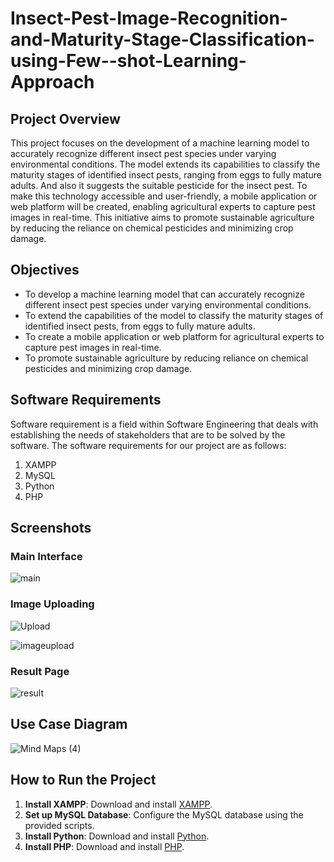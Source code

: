 # Insect-Pest-Image-Recognition-and-Maturity-Stage-Classification-using-Few--shot-Learning-Approach

## Project Overview
This project focuses on the development of a machine learning model to accurately recognize different insect pest species under varying environmental conditions. The model extends its capabilities to classify the maturity stages of identified insect pests, ranging from eggs to fully mature adults. And also it suggests the suitable pesticide for the insect pest. To make this technology accessible and user-friendly, a mobile application or web platform will be created, enabling agricultural experts to capture pest images in real-time. This initiative aims to promote sustainable agriculture by reducing the reliance on chemical pesticides and minimizing crop damage.

## Objectives
- To develop a machine learning model that can accurately recognize different insect pest species under varying environmental conditions.
- To extend the capabilities of the model to classify the maturity stages of identified insect pests, from eggs to fully mature adults.
- To create a mobile application or web platform for agricultural experts to capture pest images in real-time.
- To promote sustainable agriculture by reducing reliance on chemical pesticides and minimizing crop damage.

## Software Requirements
Software requirement is a field within Software Engineering that deals with establishing the needs of stakeholders that are to be solved by the software. The software requirements for our project are as follows:
1. XAMPP
2. MySQL
3. Python
4. PHP

## Screenshots

### Main Interface

![main](https://github.com/user-attachments/assets/26b0e950-9a9e-48de-9893-96508f27d342)


### Image Uploading


![Upload](https://github.com/user-attachments/assets/192b8e95-3527-43ec-a564-c19604fee601)

![imageupload](https://github.com/user-attachments/assets/1b2f20a3-fb8e-47fa-a126-774a26de844e)

### Result Page

![result](https://github.com/user-attachments/assets/eb0e7c7f-53aa-4c62-95ec-2f32391b1c32)

## Use Case Diagram
![Mind Maps (4)](https://github.com/user-attachments/assets/0655a307-4f80-4bb7-9725-174a4b5a1e61)





## How to Run the Project
1. **Install XAMPP**: Download and install [XAMPP](https://www.apachefriends.org/index.html).
2. **Set up MySQL Database**: Configure the MySQL database using the provided scripts.
3. **Install Python**: Download and install [Python](https://www.python.org/downloads/).
4. **Install PHP**: Download and install [PHP](https://www.php.net/downloads.php).

